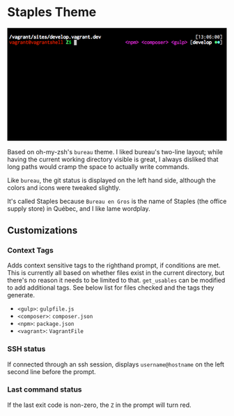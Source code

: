 # Staples Theme

![Screenshot](/sample.png?raw=true)

Based on oh-my-zsh's `bureau` theme.  I liked bureau's two-line layout; while having the current working directory visible is great, I always disliked that long paths would cramp the space to actually write commands.

Like `bureau`, the git status is displayed on the left hand side, although the colors and icons were tweaked slightly.

It's called Staples because `Bureau en Gros` is the name of Staples (the office supply store) in Québec, and I like lame wordplay.

## Customizations
### Context Tags
Adds context sensitive tags to the righthand prompt, if conditions are met. This is currently all based on whether files exist in the current directory, but there's no reason it needs to be limited to that. `get_usables` can be modified
to add additional tags. See below list for files checked and the tags they generate.

- `<gulp>`: `gulpfile.js`
- `<composer>`: `composer.json`
- `<npm>`: `package.json`
- `<vagrant>`: `VagrantFile`

### SSH status
If connected through an ssh session, displays `username@hostname` on the left second line before the prompt.

### Last command status
If the last exit code is non-zero, the `Z` in the prompt will turn red.
